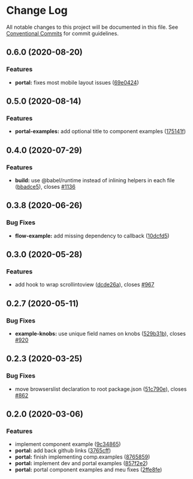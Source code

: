 # Change Log

All notable changes to this project will be documented in this file.
See [Conventional Commits](https://conventionalcommits.org) for commit guidelines.

## 0.6.0 (2020-08-20)

### Features

- **portal:** fixes most mobile layout issues ([69e0424](https://github.com/fremtind/jokul/commit/69e04242de285cbe149cdb4c8d23cf6194b79861))

## 0.5.0 (2020-08-14)

### Features

- **portal-examples:** add optional title to component examples ([175141f](https://github.com/fremtind/jokul/commit/175141fb18d66ab66970b71359429f62a930ef5e))

## 0.4.0 (2020-07-29)

### Features

- **build:** use @babel/runtime instead of inlining helpers in each file ([bbadce5](https://github.com/fremtind/jokul/commit/bbadce52ba4da5d540b479b07273332587bed436)), closes [#1136](https://github.com/fremtind/jokul/issues/1136)

## 0.3.8 (2020-06-26)

### Bug Fixes

- **flow-example:** add missing dependency to callback ([10dcfd5](https://github.com/fremtind/jokul/commit/10dcfd560d05fc01832c21fdf3fc109753089b5c))

## 0.3.0 (2020-05-28)

### Features

- add hook to wrap scrollintoview ([dcde26a](https://github.com/fremtind/jokul/commit/dcde26a888833ecf1ba6646ea9c7e6086d13e57c)), closes [#967](https://github.com/fremtind/jokul/issues/967)

## 0.2.7 (2020-05-11)

### Bug Fixes

- **example-knobs:** use unique field names on knobs ([529b31b](https://github.com/fremtind/jokul/commit/529b31b0515a41690fd7fd16190cd7e7d8bfd23f)), closes [#920](https://github.com/fremtind/jokul/issues/920)

## 0.2.3 (2020-03-25)

### Bug Fixes

- move browserslist declaration to root package.json ([51c790e](https://github.com/fremtind/jokul/commit/51c790ea79ca3d667871380c6bfbe85a5738920b)), closes [#862](https://github.com/fremtind/jokul/issues/862)

## 0.2.0 (2020-03-06)

### Features

- implement component example ([9c34865](https://github.com/fremtind/jokul/commit/9c3486570b6dd74bc843431ffc9ddadd63b9d647))
- **portal:** add back github links ([3765cff](https://github.com/fremtind/jokul/commit/3765cff7335631531b4921af1d1bea701024dd14))
- **portal:** finish implementing comp.examples ([8765859](https://github.com/fremtind/jokul/commit/8765859d88f88ab567c4ca1daad96e6d667992f1))
- **portal:** implement dev and portal examples ([857f2e2](https://github.com/fremtind/jokul/commit/857f2e29359f9442a7da0c977a94d63dfbdfc194))
- **portal:** portal component examples and meu fixes ([2ffe8fe](https://github.com/fremtind/jokul/commit/2ffe8fe39ff826983f027dad1ea7ffa97a013ccf))
